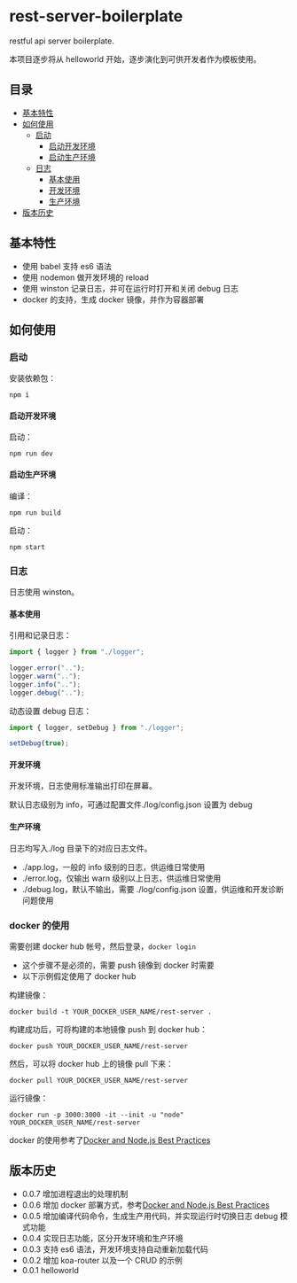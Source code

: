 # rest-server-boilerplate

restful api server boilerplate.

本项目逐步将从 helloworld 开始，逐步演化到可供开发者作为模板使用。

## 目录

<!--ts-->

- [基本特性](#基本特性)
- [如何使用](#如何使用)
  - [启动](#启动)
    - [启动开发环境](#启动开发环境)
    - [启动生产环境](#启动生产环境)
  - [日志](#日志)
    - [基本使用](#基本使用)
    - [开发环境](#开发环境)
    - [生产环境](#生产环境)
- [版本历史](#版本历史)
  <!-- Added by: marshal, at: 2019年 9月28日 星期六 20时01分31秒 CST -->
  <!--te-->

## 基本特性

- 使用 babel 支持 es6 语法
- 使用 nodemon 做开发环境的 reload
- 使用 winston 记录日志，并可在运行时打开和关闭 debug 日志
- docker 的支持，生成 docker 镜像，并作为容器部署

## 如何使用

### 启动

安装依赖包：

```
npm i
```

#### 启动开发环境

启动：

```
npm run dev
```

#### 启动生产环境

编译：

```
npm run build
```

启动：

```
npm start
```

### 日志

日志使用 winston。

#### 基本使用

引用和记录日志：

```js
import { logger } from "./logger";

logger.error("..");
logger.warn("..");
logger.info("..");
logger.debug("..");
```

动态设置 debug 日志：

```js
import { logger, setDebug } from "./logger";

setDebug(true);
```

#### 开发环境

开发环境，日志使用标准输出打印在屏幕。

默认日志级别为 info，可通过配置文件./log/config.json 设置为 debug

#### 生产环境

日志均写入./log 目录下的对应日志文件。

- ./app.log，一般的 info 级别的日志，供运维日常使用
- ./error.log，仅输出 warn 级别以上日志，供运维日常使用
- ./debug.log，默认不输出，需要 ./log/config.json 设置，供运维和开发诊断问题使用

### docker 的使用

需要创建 docker hub 帐号，然后登录，`docker login`

- 这个步骤不是必须的，需要 push 镜像到 docker 时需要
- 以下示例假定使用了 docker hub

构建镜像：

```
docker build -t YOUR_DOCKER_USER_NAME/rest-server .
```

构建成功后，可将构建的本地镜像 push 到 docker hub：

```
docker push YOUR_DOCKER_USER_NAME/rest-server
```

然后，可以将 docker hub 上的镜像 pull 下来：

```
docker pull YOUR_DOCKER_USER_NAME/rest-server
```

运行镜像：

```
docker run -p 3000:3000 -it --init -u "node"  YOUR_DOCKER_USER_NAME/rest-server
```

docker 的使用参考了[Docker and Node.js Best Practices](https://github.com/nodejs/docker-node/blob/master/docs/BestPractices.md)

## 版本历史

- 0.0.7 增加进程退出的处理机制
- 0.0.6 增加 docker 部署方式，参考[Docker and Node.js Best Practices](https://github.com/nodejs/docker-node/blob/master/docs/BestPractices.md)
- 0.0.5 增加编译代码命令，生成生产用代码，并实现运行时切换日志 debug 模式功能
- 0.0.4 实现日志功能，区分开发环境和生产环境
- 0.0.3 支持 es6 语法，开发环境支持自动重新加载代码
- 0.0.2 增加 koa-router 以及一个 CRUD 的示例
- 0.0.1 helloworld
